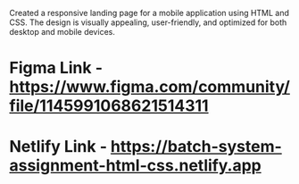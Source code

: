 Created a responsive landing page for a mobile application using HTML and CSS. The design is visually appealing, user-friendly, and optimized for both desktop and mobile devices.

# Figma Link - https://www.figma.com/community/file/1145991068621514311
# Netlify Link - https://batch-system-assignment-html-css.netlify.app